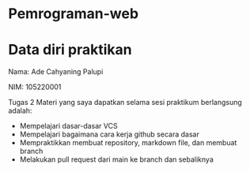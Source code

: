 # Pemrograman-web
# Data diri praktikan
Nama: Ade Cahyaning Palupi

NIM: 105220001

Tugas 2
Materi yang saya dapatkan selama sesi praktikum berlangsung adalah:
  - Mempelajari dasar-dasar VCS
  - Mempelajari bagaimana cara kerja github secara dasar
  - Mempraktikkan membuat repository, markdown file, dan membuat branch
  - Melakukan pull request dari main ke branch dan sebaliknya
